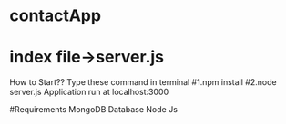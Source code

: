 # contactApp
# index file->server.js
How to Start??
Type these command in terminal
#1.npm install
#2.node server.js
Application run at localhost:3000


#Requirements
MongoDB Database
Node Js

